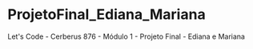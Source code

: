 # ProjetoFinal_Ediana_Mariana
Let's Code - Cerberus 876 - Módulo 1 - Projeto Final - Ediana e Mariana
